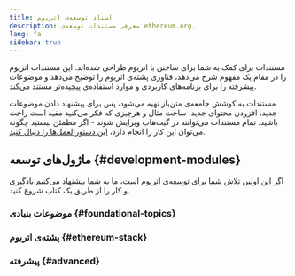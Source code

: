 ```yaml
---
title: اسناد توسعه‌‌ی اتریوم
description: معرفی مستندات توسعه‌ی ethereum.org.
lang: fa
sidebar: true
---
```


مستندات برای کمک به شما برای ساختن با اتریوم طراحی شده‌اند. این مستندات اتریوم را در مقام یک مفهوم شرح می‌دهد، فناوری پشته‌ی اتریوم را توضیح می‌دهد و موضوعات پیشرفته را برای برنامه‌های کاربردی و موارد استفاده‌ی پیچیده‌تر مستند می‌کند.

مستندات به کوشش جامعه‌ی متن‌باز تهیه می‌شود، پس برای پیشنهاد دادن موضوعات جدید، افزودن محتوای جدید، ساخت مثال و هرچیزی که فکر می‌کنید مفید است راحت باشید. تمام مستندات می‌توانند در گیت‌هاب ویرایش شوند - اگر مطمئن نیستید چگونه می‌توان این کار را انجام دارد، [ این دستورالعمل‌ها را دنبال کنید](https://github.com/ethereum/ethereum-org-website/tree/dev/docs/contributing/editing-markdown.md).

## ماژول‌های توسعه {#development-modules}

اگر این اولین تلاش شما برای توسعه‌ی اتریوم است، ما به شما پیشنهاد می‌کنیم یادگیری و کار را از طریق یک کتاب شروع کنید.

### موضوعات بنیادی {#foundational-topics}

<DeveloperDocsLinks headerId="foundational-topics" />

### پشته‌ی اتریوم {#ethereum-stack}

<DeveloperDocsLinks headerId="ethereum-stack" />

### پیشرفته {#advanced}

<DeveloperDocsLinks headerId="advanced" />
